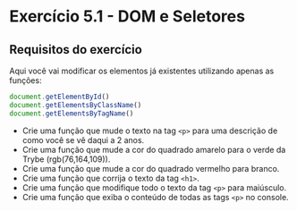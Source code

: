 # Exercício 5.1 - DOM e Seletores

## Requisitos do exercício
Aqui você vai modificar os elementos já existentes utilizando apenas as funções:
```javascript
document.getElementById()
document.getElementsByClassName()
document.getElementsByTagName()
```
- Crie uma função que mude o texto na tag `<p>` para uma descrição de como você se vê daqui a 2 anos.
- Crie uma função que mude a cor do quadrado amarelo para o verde da Trybe (rgb(76,164,109)).
- Crie uma função que mude a cor do quadrado vermelho para branco.
- Crie uma função que corrija o texto da tag `<h1>`.
- Crie uma função que modifique todo o texto da tag `<p>` para maiúsculo.
- Crie uma função que exiba o conteúdo de todas as tags `<p>` no console.